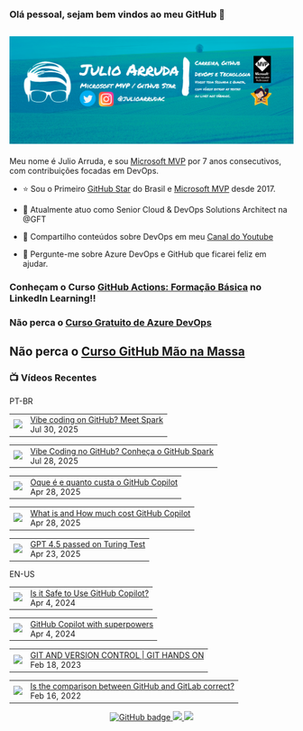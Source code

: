 ### Olá pessoal, sejam bem vindos ao meu GitHub 👋

## [![Julio Arruda Header](https://raw.githubusercontent.com/julioarruda/julioarruda/master/fundo%20github.png)](https://youtube.com/user/julioarrudac)
Meu nome é Julio Arruda, e sou [Microsoft MVP](https://mvp.microsoft.com/pt-br/PublicProfile/5002557?fullName=Julio%20%20Arruda) por 7 anos consecutivos, com contribuições focadas em DevOps.


- ⭐ Sou o Primeiro [GitHub Star](https://stars.github.com/profiles/julioarruda) do Brasil e [Microsoft MVP](https://mvp.microsoft.com/pt-br/PublicProfile/5002557?fullName=Julio%20%20Arruda) desde 2017.

- 🔭 Atualmente atuo como Senior Cloud & DevOps Solutions Architect na @GFT

- 👯 Compartilho conteúdos sobre DevOps em meu [Canal do Youtube](https://youtube.com/@julioarruda)

- 💬 Pergunte-me sobre Azure DevOps e GitHub que ficarei feliz em ajudar.




### Conheçam o Curso [GitHub Actions: Formação Básica](https://www.linkedin.com/learning/github-actions-formacao-basica/) no LinkedIn Learning!!
### Não perca o [Curso Gratuito de Azure DevOps](https://github.com/julioarruda/Curso-Azure-DevOps)

## Não perca o [Curso GitHub Mão na Massa](https://github.com/github-mao-na-massa/curso-github-mao-na-massa)



### 📺 Vídeos Recentes

PT-BR

<!-- YOUTUBE:START --><table><tr><td><a href="https://www.youtube.com/watch?v=G4uQjJtD57M"><img width="140px" src="https://i.ytimg.com/vi/G4uQjJtD57M/mqdefault.jpg"></a></td>
<td><a href="https://www.youtube.com/watch?v=G4uQjJtD57M">Vibe coding on GitHub? Meet Spark</a><br/>Jul 30, 2025</td></tr></table>
<table><tr><td><a href="https://www.youtube.com/watch?v=YWIOhn3_yf8"><img width="140px" src="https://i.ytimg.com/vi/YWIOhn3_yf8/mqdefault.jpg"></a></td>
<td><a href="https://www.youtube.com/watch?v=YWIOhn3_yf8">Vibe Coding no GitHub? Conheça o GitHub Spark</a><br/>Jul 28, 2025</td></tr></table>
<table><tr><td><a href="https://www.youtube.com/watch?v=ap4mKh1yulg"><img width="140px" src="https://i.ytimg.com/vi/ap4mKh1yulg/mqdefault.jpg"></a></td>
<td><a href="https://www.youtube.com/watch?v=ap4mKh1yulg">Oque é e quanto custa o GitHub Copilot</a><br/>Apr 28, 2025</td></tr></table>
<table><tr><td><a href="https://www.youtube.com/watch?v=49wCBuIIUrI"><img width="140px" src="https://i.ytimg.com/vi/49wCBuIIUrI/mqdefault.jpg"></a></td>
<td><a href="https://www.youtube.com/watch?v=49wCBuIIUrI">What is and How much cost GitHub Copilot</a><br/>Apr 28, 2025</td></tr></table>
<table><tr><td><a href="https://www.youtube.com/watch?v=TFCeZpxKP84"><img width="140px" src="https://i.ytimg.com/vi/TFCeZpxKP84/mqdefault.jpg"></a></td>
<td><a href="https://www.youtube.com/watch?v=TFCeZpxKP84">GPT 4.5 passed on Turing Test</a><br/>Apr 23, 2025</td></tr></table>
<!-- YOUTUBE:END -->

EN-US
<!-- YOUTUBEEN:START --><table><tr><td><a href="https://www.youtube.com/watch?v=mSxpB8V1iaE"><img width="140px" src="https://i.ytimg.com/vi/mSxpB8V1iaE/mqdefault.jpg"></a></td>
<td><a href="https://www.youtube.com/watch?v=mSxpB8V1iaE">Is it Safe to Use GitHub Copilot?</a><br/>Apr 4, 2024</td></tr></table>
<table><tr><td><a href="https://www.youtube.com/watch?v=R7ZbVdeUqu4"><img width="140px" src="https://i.ytimg.com/vi/R7ZbVdeUqu4/mqdefault.jpg"></a></td>
<td><a href="https://www.youtube.com/watch?v=R7ZbVdeUqu4">GitHub Copilot with superpowers</a><br/>Apr 4, 2024</td></tr></table>
<table><tr><td><a href="https://www.youtube.com/watch?v=Adk79XNDU5o"><img width="140px" src="https://i.ytimg.com/vi/Adk79XNDU5o/mqdefault.jpg"></a></td>
<td><a href="https://www.youtube.com/watch?v=Adk79XNDU5o">GIT AND VERSION CONTROL | GIT HANDS ON</a><br/>Feb 18, 2023</td></tr></table>
<table><tr><td><a href="https://www.youtube.com/watch?v=wHo1ftsyzNE"><img width="140px" src="https://i.ytimg.com/vi/wHo1ftsyzNE/mqdefault.jpg"></a></td>
<td><a href="https://www.youtube.com/watch?v=wHo1ftsyzNE">Is the comparison between GitHub and GitLab correct?</a><br/>Feb 16, 2022</td></tr></table>
<!-- YOUTUBEEN:END -->



<p align="center">
  <a href="https://github.com/julioarruda?tab=followers">
    <img src="https://img.shields.io/github/followers/julioarruda?label=Followers&logo=GitHub&style=for-the-badge" alt="GitHub badge" />
  </a>
  <a href="http://twitter.com/julioarrudac">
    <img src="https://img.shields.io/twitter/follow/julioarrudac?label=Twitter&logo=twitter&style=for-the-badge" />
  </a>
  <a href="http://youtube.com/c/julioarruda?sub_confirmation=1">
    <img src="https://img.shields.io/youtube/views/4BYlkYtHNus?label=YouTube&logo=YouTube&style=for-the-badge" />
  </a>
</p>

<!--
**julioarruda/julioarruda** is a ✨ _special_ ✨ repository because its `README.md` (this file) appears on your GitHub profile.

Here are some ideas to get you started:

- 🔭 I’m currently working on ...
- 🌱 I’m currently learning ...
- 👯 I’m looking to collaborate on ...
- 🤔 I’m looking for help with ...
- 💬 Ask me about ...
- 📫 How to reach me: ...
- 😄 Pronouns: ...
- ⚡ Fun fact: ...
-->
